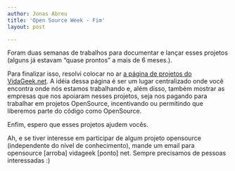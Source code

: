 ```yaml
---
author: Jonas Abreu
title: 'Open Source Week - Fim'
layout: post

---
```

Foram duas semanas de trabalhos para documentar e lançar esses projetos (alguns já estavam “quase prontos” a mais de 6 meses.).

Para finalizar isso, resolvi colocar no ar [a página de projetos do VidaGeek.net][1]. A idéia dessa página é ser um lugar centralizado onde você encontra onde nós estamos trabalhando e, além disso, também mostrar as empresas que nos apoiaram nesses projetos, seja nos pagando para trabalhar em projetos OpenSource, incentivando ou permitindo que liberemos parte do código como OpenSource.

Enfim, espero que esses projetos ajudem vocês. 

Ah, e se tiver interesse em participar de algum projeto opensource (independente do nível de conhecimento), mande um email para opensource [arroba] vidageek [ponto] net. Sempre precisamos de pessoas interessadas :)















 [1]: http://projetos.vidageek.net/





